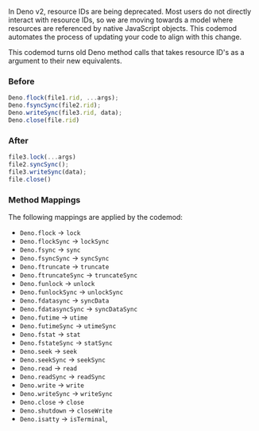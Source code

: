 In Deno v2, resource IDs are being deprecated. Most users do not directly interact with resource IDs, so we are moving towards a model where resources are referenced by native JavaScript objects. This codemod automates the process of updating your code to align with this change.

This codemod turns old Deno method calls that takes resource ID's as a argument to their new equivalents. 

### Before

```ts
Deno.flock(file1.rid, ...args);
Deno.fsyncSync(file2.rid);
Deno.writeSync(file3.rid, data);
Deno.close(file.rid)
```

### After

```ts
file3.lock(...args)
file2.syncSync();
file3.writeSync(data);
file.close()
```


### Method Mappings

The following mappings are applied by the codemod:

- `Deno.flock` → `lock`
- `Deno.flockSync` → `lockSync`
- `Deno.fsync` → `sync`
- `Deno.fsyncSync` → `syncSync`
- `Deno.ftruncate` → `truncate`
- `Deno.ftruncateSync` → `truncateSync`
- `Deno.funlock` → `unlock`
- `Deno.funlockSync` → `unlockSync`
- `Deno.fdatasync` → `syncData`
- `Deno.fdatasyncSync` → `syncDataSync`
- `Deno.futime` → `utime`
- `Deno.futimeSync` → `utimeSync`
- `Deno.fstat` → `stat`
- `Deno.fstateSync` → `statSync`
- `Deno.seek` → `seek`
- `Deno.seekSync` → `seekSync`
- `Deno.read` → `read`
- `Deno.readSync` → `readSync`
- `Deno.write` → `write`
- `Deno.writeSync` → `writeSync`
- `Deno.close` → `close`
- `Deno.shutdown` → `closeWrite`
- `Deno.isatty` -> `isTerminal`,

